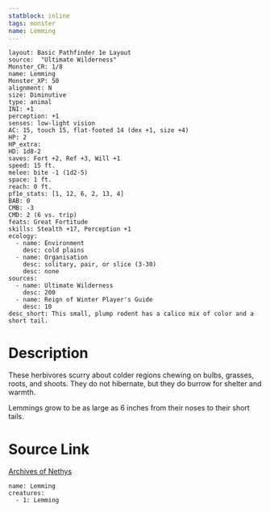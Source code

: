 ```yaml
---
statblock: inline
tags: monster
name: Lemming
---
```

```statblock
layout: Basic Pathfinder 1e Layout
source:  "Ultimate Wilderness"
Monster_CR: 1/8
name: Lemming
Monster_XP: 50
alignment: N
size: Diminutive
type: animal
INI: +1
perception: +1
senses: low-light vision
AC: 15, touch 15, flat-footed 14 (dex +1, size +4)
HP: 2
HP_extra: 
HD: 1d8-2
saves: Fort +2, Ref +3, Will +1
speed: 15 ft.
melee: bite -1 (1d2-5)
space: 1 ft.
reach: 0 ft.
pf1e_stats: [1, 12, 6, 2, 13, 4]
BAB: 0
CMB: -3
CMD: 2 (6 vs. trip)
feats: Great Fortitude
skills: Stealth +17, Perception +1
ecology:
  - name: Environment
    desc: cold plains
  - name: Organisation
    desc: solitary, pair, or slice (3-30)
    desc: none
sources:
  - name: Ultimate Wilderness
    desc: 200
  - name: Reign of Winter Player's Guide
    desc: 10
desc_short: This small, plump rodent has a calico mix of color and a short tail.
```
# Description
These herbivores scurry about colder regions chewing on bulbs, grasses, roots, and shoots. They do not hibernate, but they do burrow for shelter and warmth.

 Lemmings grow to be as large as 6 inches from their noses to their short tails.
# Source Link
[Archives of Nethys](https://aonprd.com/MonsterDisplay.aspx?ItemName=Lemming)
```encounter-table
name: Lemming
creatures:
  - 1: Lemming
```
